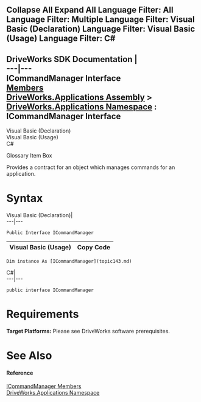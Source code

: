 Collapse All Expand All Language Filter: All  Language Filter: Multiple  Language Filter: Visual Basic (Declaration) Language Filter: Visual Basic (Usage) Language Filter: C#  
---  
DriveWorks SDK Documentation  |   
---|---  
ICommandManager Interface   
[Members](topic144.md)   
[DriveWorks.Applications Assembly](topic13.md) > [DriveWorks.Applications Namespace](topic16.md) : ICommandManager Interface  
---  
  
Visual Basic (Declaration)    
Visual Basic (Usage)    
C# 

Glossary Item Box

Provides a contract for an object which manages commands for an application. 

# Syntax

Visual Basic (Declaration)|   
---|---  
      
    
    Public Interface ICommandManager   
  
Visual Basic (Usage)| Copy Code  
---|---  
      
    
    Dim instance As [ICommandManager](topic143.md)  
  
C#|   
---|---  
      
    
    public interface ICommandManager   
  
# Requirements

**Target Platforms:** Please see DriveWorks software prerequisites.

# See Also

#### Reference

[ICommandManager Members](topic144.md)   
[DriveWorks.Applications Namespace](topic16.md)



